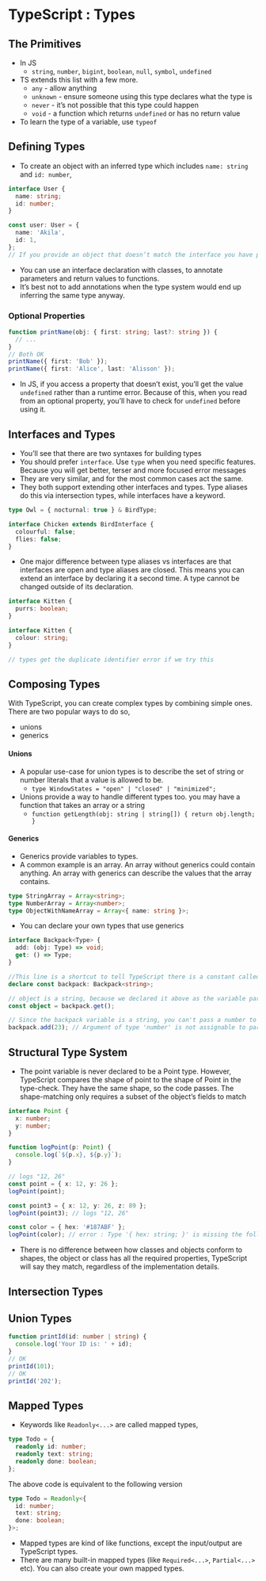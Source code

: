 # TypeScript : Types

## The Primitives

- In JS
  - `string`, `number`, `bigint`, `boolean`, `null`, `symbol`, `undefined`
- TS extends this list with a few more.
  - `any` - allow anything
  - `unknown` - ensure someone using this type declares what the type is
  - `never` - it’s not possible that this type could happen
  - `void` - a function which returns `undefined` or has no return value
- To learn the type of a variable, use `typeof`

## Defining Types

- To create an object with an inferred type which includes `name: string` and `id: number`,

```ts
interface User {
  name: string;
  id: number;
}

const user: User = {
  name: 'Akila',
  id: 1,
};
// If you provide an object that doesn’t match the interface you have provided, TypeScript will warn you
```

- You can use an interface declaration with classes, to annotate parameters and return values to functions.
- It’s best not to add annotations when the type system would end up inferring the same type anyway.

### Optional Properties

```ts
function printName(obj: { first: string; last?: string }) {
  // ...
}
// Both OK
printName({ first: 'Bob' });
printName({ first: 'Alice', last: 'Alisson' });
```

- In JS, if you access a property that doesn’t exist, you’ll get the value `undefined` rather than a runtime error. Because of this, when you read from an optional property, you’ll have to check for `undefined` before using it.

## Interfaces and Types

- You’ll see that there are two syntaxes for building types
- You should prefer `interface`. Use `type` when you need specific features. Because you will get better, terser and more focused error messages
- They are very similar, and for the most common cases act the same.
- They both support extending other interfaces and types. Type aliases do this via intersection types, while interfaces have a keyword.

```ts
type Owl = { nocturnal: true } & BirdType;

interface Chicken extends BirdInterface {
  colourful: false;
  flies: false;
}
```

- One major difference between type aliases vs interfaces are that interfaces are open and type aliases are closed. This means you can extend an interface by declaring it a second time. A type cannot be changed outside of its declaration.

```ts
interface Kitten {
  purrs: boolean;
}

interface Kitten {
  colour: string;
}

// types get the duplicate identifier error if we try this
```

## Composing Types

With TypeScript, you can create complex types by combining simple ones. There are two popular ways to do so,

- unions
- generics

#### Unions

- A popular use-case for union types is to describe the set of string or number literals that a value is allowed to be.
  - `type WindowStates = "open" | "closed" | "minimized";`
- Unions provide a way to handle different types too. you may have a function that takes an array or a string
  - `function getLength(obj: string | string[]) { return obj.length; }`

#### Generics

- Generics provide variables to types.
- A common example is an array. An array without generics could contain anything. An array with generics can describe the values that the array contains.

```ts
type StringArray = Array<string>;
type NumberArray = Array<number>;
type ObjectWithNameArray = Array<{ name: string }>;
```

- You can declare your own types that use generics

```ts
interface Backpack<Type> {
  add: (obj: Type) => void;
  get: () => Type;
}

//This line is a shortcut to tell TypeScript there is a constant called `backpack`, and to not worry about where it came from
declare const backpack: Backpack<string>;

// object is a string, because we declared it above as the variable part of Backpack.
const object = backpack.get();

// Since the backpack variable is a string, you can't pass a number to the add function.
backpack.add(23); // Argument of type 'number' is not assignable to parameter of type 'string'.
```

## Structural Type System

- The point variable is never declared to be a Point type. However, TypeScript compares the shape of point to the shape of Point in the type-check. They have the same shape, so the code passes. The shape-matching only requires a subset of the object’s fields to match

```ts
interface Point {
  x: number;
  y: number;
}

function logPoint(p: Point) {
  console.log(`${p.x}, ${p.y}`);
}

// logs "12, 26"
const point = { x: 12, y: 26 };
logPoint(point);

const point3 = { x: 12, y: 26, z: 89 };
logPoint(point3); // logs "12, 26"

const color = { hex: '#187ABF' };
logPoint(color); // error : Type '{ hex: string; }' is missing the following properties from type 'Point': x, y
```

- There is no difference between how classes and objects conform to shapes, the object or class has all the required properties, TypeScript will say they match, regardless of the implementation details.

## Intersection Types

## Union Types

```ts
function printId(id: number | string) {
  console.log('Your ID is: ' + id);
}
// OK
printId(101);
// OK
printId('202');
```

## Mapped Types

- Keywords like `Readonly<...>` are called mapped types,

```ts
type Todo = {
  readonly id: number;
  readonly text: string;
  readonly done: boolean;
};
```

The above code is equivalent to the following version

```ts
type Todo = Readonly<{
  id: number;
  text: string;
  done: boolean;
}>;
```

- Mapped types are kind of like functions, except the input/output are TypeScript types.
- There are many built-in mapped types (like `Required<...>`, `Partial<...>` etc). You can also create your own mapped types.
